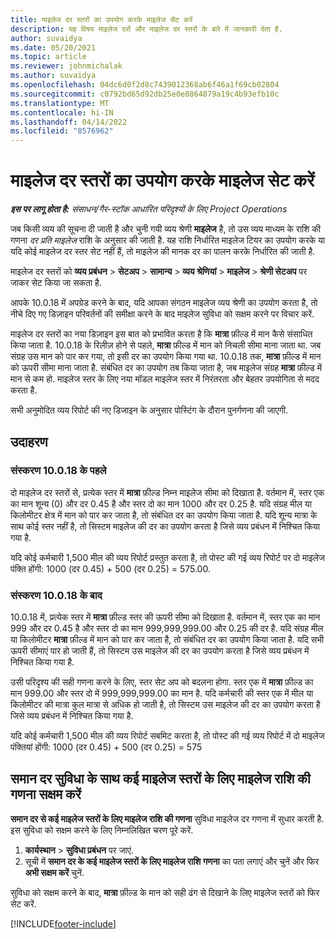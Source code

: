 ```yaml
---
title: माइलेज दर स्तरों का उपयोग करके माइलेज सेट करें
description: यह विषय माइलेज दरों और माइलेज दर स्तरों के बारे में जानकारी देता है.
author: suvaidya
ms.date: 05/20/2021
ms.topic: article
ms.reviewer: johnmichalak
ms.author: suvaidya
ms.openlocfilehash: 04dc6d0f2d8c7439012368ab6f46a1f69cb02804
ms.sourcegitcommit: c0792bd65d92db25e0e8864879a19c4b93efb10c
ms.translationtype: MT
ms.contentlocale: hi-IN
ms.lasthandoff: 04/14/2022
ms.locfileid: "8576962"
---
```

# <a name="set-up-mileage-using-mileage-rate-tiers"></a>माइलेज दर स्तरों का उपयोग करके माइलेज सेट करें

_**इस पर लागू होता है:** संसाधन/गैर-स्टॉक आधारित परिदृश्यों के लिए Project Operations_

जब किसी व्यय की सूचना दी जाती है और चुनी गयी व्यय श्रेणी **माइलेज** है, तो उस व्यय माध्यम के राशि की गणना *दर प्रति माइलेज* राशि के अनुसार की जाती है. यह राशि निर्धारित माइलेज टियर का उपयोग करके या यदि कोई माइलेज दर स्तर सेट नहीं हैं, तो माइलेज की मानक दर का पालन करके निर्धारित की जाती है. 

माइलेज दर स्तरों को **व्यय प्रबंधन** > **सेटअप** > **सामान्य** > **व्यय श्रेणियां** > **माइलेज** > **श्रेणी सेटअप** पर जाकर सेट किया जा सकता है.

आपके 10.0.18 में अपग्रेड करने के बाद, यदि आपका संगठन माइलेज व्यय श्रेणी का उपयोग करता है, तो नीचे दिए गए डिज़ाइन परिवर्तनों की समीक्षा करने के बाद माइलेज सुविधा को सक्षम करने पर विचार करें. 

माइलेज दर स्तरों का नया डिज़ाइन इस बात को प्रभावित करता है कि **मात्रा** फ़ील्ड में मान कैसे संसाधित किया जाता है. 10.0.18 के रिलीज़ होने से पहले, **मात्रा** फ़ील्ड में मान को निचली सीमा माना जाता था. जब संग्रह उस मान को पार कर गया, तो इसी दर का उपयोग किया गया था.  10.0.18 तक, **मात्रा** फ़ील्ड में मान को ऊपरी सीमा माना जाता है. संबंधित दर का उपयोग तब किया जाता है, जब माइलेज संग्रह **मात्रा** फ़ील्ड में मान से कम हो.  माइलेज स्तर के लिए नया मॉडल माइलेज स्तर में निरंतरता और बेहतर उपयोगिता से मदद करता है.   

सभी अनुमोदित व्यय रिपोर्ट की नए डिजाइन के अनुसार पोस्टिंग के दौरान पुनर्गणना की जाएगी.

## <a name="example"></a>उदाहरण
 
### <a name="before-version-10018"></a>संस्करण 10.0.18 के पहले
दो माइलेज दर स्तरों से, प्रत्येक स्तर में **मात्रा** फ़ील्ड निम्न माइलेज सीमा को दिखाता है. वर्तमान में, स्तर एक का मान शून्य (0) और दर 0.45 है और स्तर दो का मान 1000 और दर 0.25 है. यदि संग्रह मील या किलोमीटर क्षेत्र में मान को पार कर जाता है, तो संबंधित दर का उपयोग किया जाता है. यदि शून्य मात्रा के साथ कोई स्तर नहीं है, तो सिस्टम माइलेज की दर का उपयोग करता है जिसे व्यय प्रबंधन में निश्चित किया गया है. 
 
यदि कोई कर्मचारी 1,500 मील की व्यय रिपोर्ट प्रस्तुत करता है, तो पोस्ट की गई व्यय रिपोर्ट पर दो माइलेज पंक्ति होंगी: 1000 (दर 0.45) + 500 (दर 0.25) = 575.00.

### <a name="after-version-10018"></a>संस्करण 10.0.18 के बाद
10.0.18 में, प्रत्येक स्तर में **मात्रा** फ़ील्ड स्तर की ऊपरी सीमा को दिखाता है. वर्तमान में, स्तर एक का मान 999 और दर 0.45 है और स्तर दो का मान 999,999,999.00 और 0.25 की दर है. यदि संग्रह मील या किलोमीटर **मात्रा** फ़ील्ड में मान को पार कर जाता है, तो संबंधित दर का उपयोग किया जाता है. यदि सभी ऊपरी सीमाएं पार हो जाती हैं, तो सिस्टम उस माइलेज की दर का उपयोग करता है जिसे व्यय प्रबंधन में निश्चित किया गया है. 
 
उसी परिदृश्य की सही गणना करने के लिए, स्तर सेट अप को बदलना होगा. स्तर एक में **मात्रा** फ़ील्ड का मान 999.00 और स्तर दो में 999,999,999.00 का मान है. यदि कर्मचारी की स्तर एक में मील या किलोमीटर की मात्रा कुल मात्रा से अधिक हो जाती है, तो सिस्टम उस माइलेज की दर का उपयोग करता है जिसे व्यय प्रबंधन में निश्चित किया गया है. 
  
यदि कोई कर्मचारी 1,500 मील की व्यय रिपोर्ट सबमिट करता है, तो पोस्ट की गई व्यय रिपोर्ट में दो माइलेज पंक्तियां होंगी: 1000 (दर 0.45) + 500 (दर 0.25) = 575

## <a name="enable-the-mileage-amount-calculation-for-multiple-mileage-tiers-with-same-rate-feature"></a>समान दर सुविधा के साथ कई माइलेज स्तरों के लिए माइलेज राशि की गणना सक्षम करें

**समान दर से कई माइलेज स्तरों के लिए माइलेज राशि की गणना** सुविधा माइलेज दर गणना में सुधार करती है. इस सुविधा को सक्षम करने के लिए निम्नलिखित चरण पूरे करें.

1. **कार्यस्थान** > **सुविधा प्रबंधन** पर जाएं. 
2. सूची में **समान दर के कई माइलेज स्तरों के लिए माइलेज राशि गणना** का पता लगाएं और चुनें और फिर **अभी सक्षम करें** चुनें.

सुविधा को सक्षम करने के बाद, **मात्रा** फ़ील्ड के मान को सही ढंग से दिखाने के लिए माइलेज स्तरों को फिर सेट करें. 


[!INCLUDE[footer-include](../includes/footer-banner.md)]
